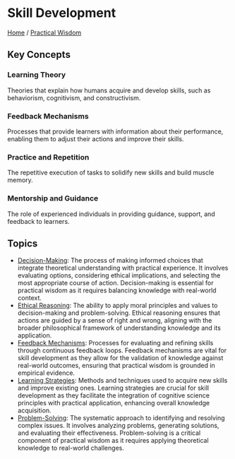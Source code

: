 # Skill Development

[Home](../../../README.md) / [Practical Wisdom](../../../practical_wisdom/README.md)

## Key Concepts

### Learning Theory

Theories that explain how humans acquire and develop skills, such as behaviorism, cognitivism, and constructivism.

### Feedback Mechanisms

Processes that provide learners with information about their performance, enabling them to adjust their actions and improve their skills.

### Practice and Repetition

The repetitive execution of tasks to solidify new skills and build muscle memory.

### Mentorship and Guidance

The role of experienced individuals in providing guidance, support, and feedback to learners.

## Topics

- [Decision-Making](decision-making/README.md): The process of making informed choices that integrate theoretical understanding with practical experience. It involves evaluating options, considering ethical implications, and selecting the most appropriate course of action. Decision-making is essential for practical wisdom as it requires balancing knowledge with real-world context.
- [Ethical Reasoning](ethical_reasoning/README.md): The ability to apply moral principles and values to decision-making and problem-solving. Ethical reasoning ensures that actions are guided by a sense of right and wrong, aligning with the broader philosophical framework of understanding knowledge and its application.
- [Feedback Mechanisms](feedback_mechanisms/README.md): Processes for evaluating and refining skills through continuous feedback loops. Feedback mechanisms are vital for skill development as they allow for the validation of knowledge against real-world outcomes, ensuring that practical wisdom is grounded in empirical evidence.
- [Learning Strategies](learning_strategies/README.md): Methods and techniques used to acquire new skills and improve existing ones. Learning strategies are crucial for skill development as they facilitate the integration of cognitive science principles with practical application, enhancing overall knowledge acquisition.
- [Problem-Solving](problem-solving/README.md): The systematic approach to identifying and resolving complex issues. It involves analyzing problems, generating solutions, and evaluating their effectiveness. Problem-solving is a critical component of practical wisdom as it requires applying theoretical knowledge to real-world challenges.
